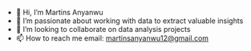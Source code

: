 - 👋 Hi, I’m Martins Anyanwu 
- 👀 I’m passionate about working with data to extract valuable insights 
- 💞️ I’m looking to collaborate on data analysis projects
- 📫 How to reach me email: martinsanyanwu12@gmail.com

<!---
martinsanyanwu/martinsanyanwu is a ✨ special ✨ repository because its `README.md` (this file) appears on your GitHub profile.
You can click the Preview link to take a look at your changes.
--->
